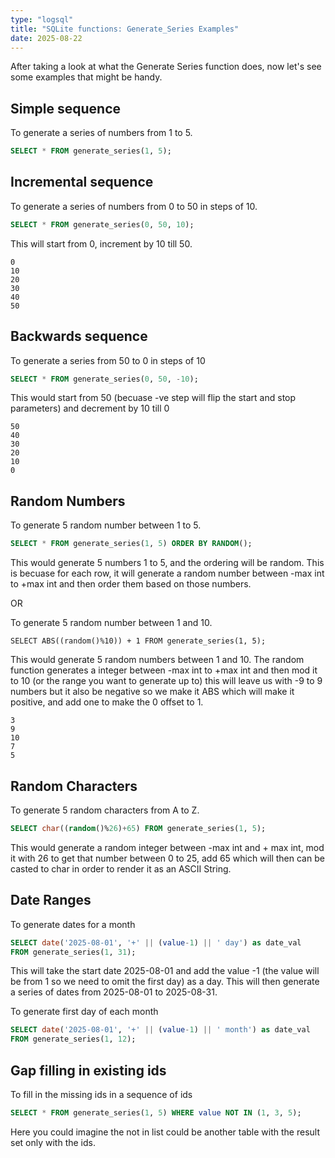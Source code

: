 ```yaml
---
type: "logsql"
title: "SQLite functions: Generate_Series Examples"
date: 2025-08-22
---
```


After taking a look at what the Generate Series function does, now let's see some examples that might be handy.

## Simple sequence

To generate a series of numbers from 1 to 5.

```sql
SELECT * FROM generate_series(1, 5);
```

## Incremental sequence

To generate a series of numbers from 0 to 50 in steps of 10.

```sql
SELECT * FROM generate_series(0, 50, 10);
```

This will start from 0, increment by 10 till 50.

```
0
10
20
30
40
50
```


## Backwards sequence

To generate a series from 50 to 0 in steps of 10

```sql
SELECT * FROM generate_series(0, 50, -10);
```

This would start from 50 (becuase -ve step will flip the start and stop parameters) and decrement by 10 till 0

```
50
40
30
20
10
0
```

## Random Numbers

To generate 5 random number between 1 to 5.

```sql
SELECT * FROM generate_series(1, 5) ORDER BY RANDOM();
```

This would generate 5 numbers 1 to 5, and the ordering will be random. This is becuase for each row, it will generate a random number between -max int to +max int and then order them based on those numbers.

OR

To generate 5 random number between 1 and 10.

```
SELECT ABS((random()%10)) + 1 FROM generate_series(1, 5);
```

This would generate 5 random numbers between 1 and 10. The random function generates a integer between -max int to +max int and then mod it to 10 (or the range you want to generate up to) this will leave us with -9 to 9 numbers but it also be negative so we make it ABS which will make it positive, and add one to make the 0 offset to 1.

```
3
9
10
7
5
```


## Random Characters

To generate 5 random characters from A to Z.

```sql
SELECT char((random()%26)+65) FROM generate_series(1, 5);
```

This would generate a random integer between -max int and + max int, mod it with 26 to get that number between 0 to 25, add 65 which will then can be casted to char in order to render it as an ASCII String.


## Date Ranges

To generate dates for a month

```sql
SELECT date('2025-08-01', '+' || (value-1) || ' day') as date_val
FROM generate_series(1, 31);
``` 

This will take the start date 2025-08-01 and add the value -1 (the value will be from 1 so we need to omit the first day) as a day. This will then generate a series of dates from 2025-08-01 to 2025-08-31.

To generate first day of each month

```sql
SELECT date('2025-08-01', '+' || (value-1) || ' month') as date_val
FROM generate_series(1, 12);
```


## Gap filling in existing ids

To fill in the missing ids in a sequence of ids

```sql
SELECT * FROM generate_series(1, 5) WHERE value NOT IN (1, 3, 5);
```

Here you could imagine the not in list could be another table with the result set only with the ids.


